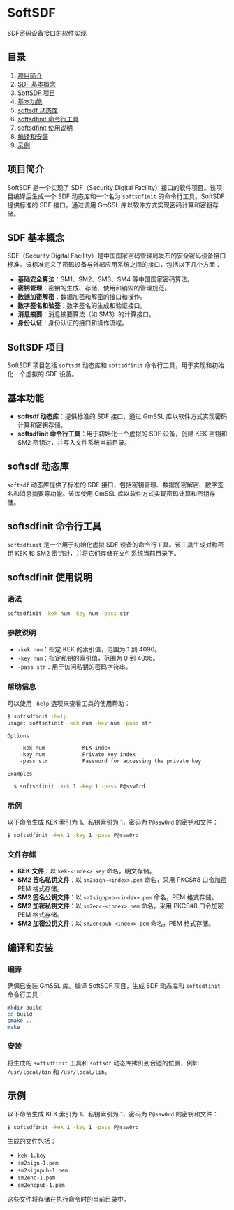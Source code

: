 # SoftSDF
SDF密码设备接口的软件实现

## 目录
1. [项目简介](#项目简介)
2. [SDF 基本概念](#sdf-基本概念)
3. [SoftSDF 项目](#softsdf-项目)
4. [基本功能](#基本功能)
5. [softsdf 动态库](#softsdf-动态库)
6. [softsdfinit 命令行工具](#softsdfinit-命令行工具)
7. [softsdfinit 使用说明](#softsdfinit-使用说明)
8. [编译和安装](#编译和安装)
9. [示例](#示例)

## 项目简介

SoftSDF 是一个实现了 SDF（Security Digital Facility）接口的软件项目。该项目编译后生成一个 SDF 动态库和一个名为 `softsdfinit` 的命令行工具。SoftSDF 提供标准的 SDF 接口，通过调用 GmSSL 库以软件方式实现密码计算和密钥存储。

## SDF 基本概念

SDF（Security Digital Facility）是中国国家密码管理局发布的安全密码设备接口标准。该标准定义了密码设备与外部应用系统之间的接口，包括以下几个方面：
- **基础安全算法**：SM1、SM2、SM3、SM4 等中国国家密码算法。
- **密钥管理**：密钥的生成、存储、使用和销毁的管理规范。
- **数据加密解密**：数据加密和解密的接口和操作。
- **数字签名和验签**：数字签名的生成和验证接口。
- **消息摘要**：消息摘要算法（如 SM3）的计算接口。
- **身份认证**：身份认证的接口和操作流程。

## SoftSDF 项目

SoftSDF 项目包括 `softsdf` 动态库和 `softsdfinit` 命令行工具，用于实现和初始化一个虚拟的 SDF 设备。

## 基本功能

- **softsdf 动态库**：提供标准的 SDF 接口，通过 GmSSL 库以软件方式实现密码计算和密钥存储。
- **softsdfinit 命令行工具**：用于初始化一个虚拟的 SDF 设备，创建 KEK 密钥和 SM2 密钥对，并写入文件系统当前目录。

## softsdf 动态库

`softsdf` 动态库提供了标准的 SDF 接口，包括密钥管理、数据加密解密、数字签名和消息摘要等功能。该库使用 GmSSL 库以软件方式实现密码计算和密钥存储。

## softsdfinit 命令行工具

`softsdfinit` 是一个用于初始化虚拟 SDF 设备的命令行工具。该工具生成对称密钥 KEK 和 SM2 密钥对，并将它们存储在文件系统当前目录下。

## softsdfinit 使用说明

### 语法

```sh
softsdfinit -kek num -key num -pass str
```

### 参数说明

- `-kek num`：指定 KEK 的索引值，范围为 1 到 4096。
- `-key num`：指定私钥的索引值，范围为 0 到 4096。
- `-pass str`：用于访问私钥的密码字符串。

### 帮助信息

可以使用 `-help` 选项来查看工具的使用帮助：

```sh
$ softsdfinit -help
usage: softsdfinit -kek num -key num -pass str

Options

    -kek num            KEK index
    -key num            Private key index
    -pass str           Password for accessing the private key

Examples

  $ softsdfinit -kek 1 -key 1 -pass P@ssw0rd
```

### 示例

以下命令生成 KEK 索引为 1、私钥索引为 1，密码为 `P@ssw0rd` 的密钥和文件：

```sh
$ softsdfinit -kek 1 -key 1 -pass P@ssw0rd
```

### 文件存储

- **KEK 文件**：以 `kek-<index>.key` 命名，明文存储。
- **SM2 签名私钥文件**：以 `sm2sign-<index>.pem` 命名，采用 PKCS#8 口令加密 PEM 格式存储。
- **SM2 签名公钥文件**：以 `sm2signpub-<index>.pem` 命名，PEM 格式存储。
- **SM2 加密私钥文件**：以 `sm2enc-<index>.pem` 命名，采用 PKCS#8 口令加密 PEM 格式存储。
- **SM2 加密公钥文件**：以 `sm2encpub-<index>.pem` 命名，PEM 格式存储。

## 编译和安装

### 编译

确保已安装 GmSSL 库。编译 SoftSDF 项目，生成 SDF 动态库和 `softsdfinit` 命令行工具：

```sh
mkdir build
cd build
cmake ..
make
```

### 安装

将生成的 `softsdfinit` 工具和 `softsdf` 动态库拷贝到合适的位置，例如 `/usr/local/bin` 和 `/usr/local/lib`。

## 示例

以下命令生成 KEK 索引为 1、私钥索引为 1，密码为 `P@ssw0rd` 的密钥和文件：

```sh
$ softsdfinit -kek 1 -key 1 -pass P@ssw0rd
```

生成的文件包括：
- `kek-1.key`
- `sm2sign-1.pem`
- `sm2signpub-1.pem`
- `sm2enc-1.pem`
- `sm2encpub-1.pem`

这些文件将存储在执行命令时的当前目录中。
